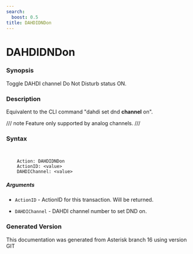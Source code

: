 ```yaml
---
search:
  boost: 0.5
title: DAHDIDNDon
---
```


# DAHDIDNDon

### Synopsis

Toggle DAHDI channel Do Not Disturb status ON.

### Description

Equivalent to the CLI command "dahdi set dnd **channel** on".<br>


/// note
Feature only supported by analog channels.
///


### Syntax


```


    Action: DAHDIDNDon
    ActionID: <value>
    DAHDIChannel: <value>

```
##### Arguments


* `ActionID` - ActionID for this transaction. Will be returned.<br>

* `DAHDIChannel` - DAHDI channel number to set DND on.<br>


### Generated Version

This documentation was generated from Asterisk branch 16 using version GIT 